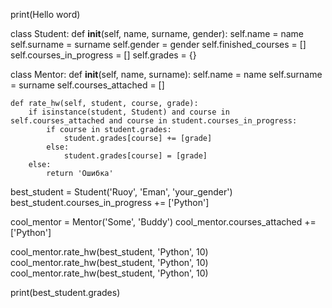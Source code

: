 print(Hello word)



class Student:
    def __init__(self, name, surname, gender):
        self.name = name
        self.surname = surname
        self.gender = gender
        self.finished_courses = []
        self.courses_in_progress = []
        self.grades = {}
        
class Mentor:
    def __init__(self, name, surname):
        self.name = name
        self.surname = surname
        self.courses_attached = []
        
    def rate_hw(self, student, course, grade):
        if isinstance(student, Student) and course in self.courses_attached and course in student.courses_in_progress:
            if course in student.grades:
                student.grades[course] += [grade]
            else:
                student.grades[course] = [grade]
        else:
            return 'Ошибка'
 
best_student = Student('Ruoy', 'Eman', 'your_gender')
best_student.courses_in_progress += ['Python']
 
cool_mentor = Mentor('Some', 'Buddy')
cool_mentor.courses_attached += ['Python']
 
cool_mentor.rate_hw(best_student, 'Python', 10)
cool_mentor.rate_hw(best_student, 'Python', 10)
cool_mentor.rate_hw(best_student, 'Python', 10)
 
print(best_student.grades)